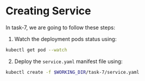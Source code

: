 # Creating Service
In task-7, we are going to follow these steps:

1. Watch the deployment pods status using:
```bash
kubectl get pod --watch
```
2. Deploy the `service.yaml` manifest file using:
```bash
kubectl create -f $WORKING_DIR/task-7/service.yaml
```
